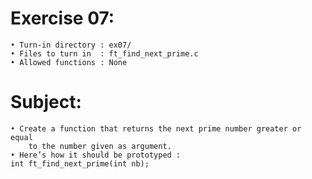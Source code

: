 # Exercise 07:
	• Turn-in directory : ex07/
	• Files to turn in  : ft_find_next_prime.c
	• Allowed functions : None
# Subject:
	• Create a function that returns the next prime number greater or equal
		to the number given as argument.
	• Here’s how it should be prototyped :
	int ft_find_next_prime(int nb);
